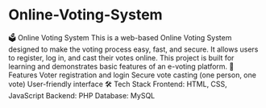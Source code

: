 # Online-Voting-System
🗳 Online Voting System
This is a web-based Online Voting System designed to make the voting process easy, fast, and secure. It allows users to register, log in, and cast their votes online. This project is built for learning and demonstrates basic features of an e-voting platform.
🔧 Features
Voter registration and login
Secure vote casting (one person, one vote)
User-friendly interface
🛠 Tech Stack
Frontend: HTML, CSS, JavaScript
Backend: PHP 
Database: MySQL
